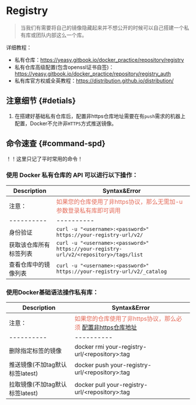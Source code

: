 # Registry
> 当我们有需要将自己的镜像隐藏起来并不想公开的时候可以自己搭建一个私有库或团队内部这么一个库。

详细教程：
- 私有仓库：https://yeasy.gitbook.io/docker_practice/repository/registry
- 私有仓库高级配置(包含openssl证书自签)：https://yeasy.gitbook.io/docker_practice/repository/registry_auth
- 私有库官方权威全英教程：https://distribution.github.io/distribution/



## 注意细节 {#detials}
1. 在搭建好基础私有仓库后，配置非https仓库地址需要在有`push`需求的机器上配置，Docker不允许非`HTTPS`方式推送镜像。


## 命令速查 {#command-spd}
！！这里只记了平时常用的命令！

### 使用 Docker 私有仓库的 API 可以进行以下操作：

| Description                        |   Syntax&Error                                                    |
| ---------------------------------- | ----------------------------------------------------------------- |
| 注意： | <span style="color:#e46b59;">如果您的仓库使用了非https协议，那么无需加-u参数登录私有库即可调用</span> |
| ---------- | ---------- |
| 身份验证 | `curl -u "<username>:<password>" https://your-registry-url/v2/` |
| 获取该仓库所有标签列表 | `curl -u "<username>:<password>" https://your-registry-url/v2/<repository>/tags/list` |
| 查看仓库中的镜像列表 | `curl -u "<username>:<password>" https://your-registry-url/v2/_catalog` |


### 使用Docker基础语法操作私有库：
| Description                        |   Syntax&Error                                                    |
| ---------------------------------- | ----------------------------------------------------------------- |
| 注意： | <span style="color:#e46b59;">如果您的仓库使用了非https协议，那么必须 <a href="https://yeasy.gitbook.io/docker_practice/repository/registry#pei-zhi-fei-https-cang-ku-di-zhi">配置非https仓库地址</a></span> |
| ---------- | ---------- |
| 删除指定标签的镜像 | docker rmi your-registry-url/&#60;repository&#62;:tag |
| 推送镜像(不加tag默认标签latest) | docker push your-registry-url/&#60;repository&#62;:tag |
| 拉取镜像(不加tag默认标签latest) | docker pull your-registry-url/&#60;repository&#62;:tag |

